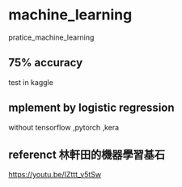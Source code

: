 # machine_learning
pratice_machine_learning

## 75% accuracy
test in kaggle
## mplement by logistic regression
 without tensorflow ,pytorch ,kera
## referenct 林軒田的機器學習基石
  https://youtu.be/IZttt_v5tSw

